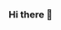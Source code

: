 ### Hi there 👋

<!--
**hanamastersyoga/hanamastersyoga** is a ✨ _special_ ✨ repository because its `README.md` (this file) appears on your GitHub profile.

- 🔭 I’m a vinyasa and yin yoga teacher
- 🌱 Vegab
- 😄 Pronouns: she/her
-->
